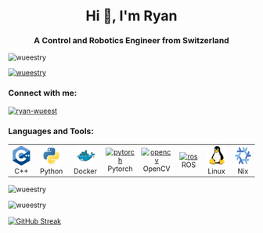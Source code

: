 <h1 align="center">Hi 👋, I'm Ryan</h1>
<h3 align="center">A Control and Robotics Engineer from Switzerland</h3>

<p align="left"> <img src="https://komarev.com/ghpvc/?username=wueestry&label=Profile%20views&color=0e75b6&style=flat" alt="wueestry" /> </p>

<p align="left"> <a href="https://github.com/ryo-ma/github-profile-trophy"><img src="https://github-profile-trophy.vercel.app/?username=wueestry&theme=onedark" alt="wueestry" /></a> </p>

<h3 align="left">Connect with me:</h3>
<p align="left">
<a href="https://linkedin.com/in/ryan-wueest" target="blank"><img align="center" src="https://raw.githubusercontent.com/rahuldkjain/github-profile-readme-generator/master/src/images/icons/Social/linked-in-alt.svg" alt="ryan-wueest" height="30" width="40" /></a>
</p>

<h3 align="left">Languages and Tools:</h3>

<table>
  <tr>
    <td align="center" width="96">
      <a href="https://isocpp.org/" target="_blank" rel="noreferrer"> 
        <img src="https://raw.githubusercontent.com/devicons/devicon/master/icons/cplusplus/cplusplus-original.svg" alt="cplusplus" width="40" height="40"/> 
      </a>
      <br>C++
    </td>
    <td align="center" width="96">
      <a href="https://www.python.org" target="_blank" rel="noreferrer"> 
        <img src="https://raw.githubusercontent.com/devicons/devicon/master/icons/python/python-original.svg" alt="python" width="40" height="40"/>
      </a>
      <br>Python
    </td>
    <td align="center" width="96">
      <a href="https://www.docker.com/" target="_blank" rel="noreferrer">
        <img src="https://raw.githubusercontent.com/devicons/devicon/master/icons/docker/docker-original.svg" alt="docker" width="40" height="40"/>
      </a> 
      <br>Docker
    </td>
    <td align="center" width="96">
      <a href="https://pytorch.org/" target="_blank" rel="noreferrer"> 
        <img src="https://www.vectorlogo.zone/logos/pytorch/pytorch-icon.svg" alt="pytorch" width="40" height="40"/>
      </a> 
      <br>Pytorch
    </td>
    <td align="center" width="96">
      <a href="https://opencv.org/" target="_blank" rel="noreferrer">
        <img src="https://www.vectorlogo.zone/logos/opencv/opencv-icon.svg" alt="opencv" width="40" height="40"/>
      </a>
      <br>OpenCV
    </td>
    <td align="center" width="96"> 
      <a href="https://www.ros.org" target="_blank" rel="noreferrer"> 
        <img src="https://www.vectorlogo.zone/logos/ros/ros-icon.svg" alt="ros" width="40" height="40"/> 
      </a>
      <br>ROS
    </td>
    <td align="center"  width="96">
      <a href="https://www.linux.org/" target="_blank" rel="noreferrer">
        <img src="https://raw.githubusercontent.com/devicons/devicon/master/icons/linux/linux-original.svg" alt="linux" width="40" height="40"/>
      </a> 
      <br>Linux
    </td>
    <td align="center" width="96">
      <a href="https://nixos.org/" target="_blank" rel="noreferrer">
        <img src="https://raw.githubusercontent.com/devicons/devicon/master/icons/nixos/nixos-original.svg" alt="nix" width="40" height="40"/> 
      </a> 
      <br>Nix
    </td>
  </tr>
</table>


<p><img align="center" src="https://github-readme-stats.vercel.app/api/top-langs?username=wueestry&theme=onedark&show_icons=true&locale=en&layout=compact" alt="wueestry" /></p>

<p><img align="center" src="https://github-readme-stats.vercel.app/api?username=wueestry&show_icons=true&locale=en&theme=onedark" alt="wueestry" /></p>

<p><a href="https://git.io/streak-stats"><img align="center" src="https://streak-stats.demolab.com?user=wueestry&theme=onedark&date_format=j%20M%5B%20Y%5D&exclude_days=Sun%2CSat" alt="GitHub Streak" /></a></p>
